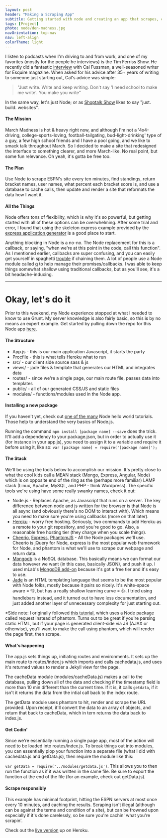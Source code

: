 ```yaml
---
layout: post
header: "Making a Scraping App"
subtitle: Getting started with node and creating an app that scrapes, collects and reformats data.
tags: [Project]
photo: node/den-madness.jpg
navOrientation: top-nav
nav: left-align
colorTheme: light
---
```


I listen to podcasts when I'm driving to and from work, and one of my favorites (mostly for the people he interviews) is the Tim Ferriss Show. He recently did a fantastic [interview](http://fourhourworkweek.com/2016/03/11/the-interview-master-cal-fussman-and-the-power-of-listening/) with Cal Fussman, a well-seasoned writer for Esquire magazine. When asked for his advice after 35+ years of writing to someone just starting out, Cal's advice was simple:
>"Just write. Write and keep writing. Don't say 'I need school to make me write'. You make you write"

In the same way, let's just Node; or as [Shoptalk Show](http://shoptalkshow.com/) likes to say "just. build. websites".

#### The Mission
March Madness is hot & heavy right now, and although I'm not a '4x4-driving, college-sports-loving, football-tailgating, bud-light-drinking' type of a guy, a few high school friends and I have a pool going, and we like to smack talk throughout March. So I decided to make a site that redesigned the interface to something clearer, and more March-like. No real point, but some fun relevance. Oh yeah, it's gotta be free too.

#### The Plan
Use Node to scrape ESPN's site every ten minutes, find standings, return bracket names, user names, what percent each bracket score is, and use a database to cache calls, then update and render a site that reformats the data how I want it.

#### All the Things
Node offers tons of flexibility, which is why it's so powerful, but getting started with all of these options can be overwhelming. After some trial and error, I found that using the skeleton express example provided by the [express application generator](http://expressjs.com/en/starter/generator.html) is a good place to start.

Anything blocking in Node is a no-no. The Node replacement for this is a callback, or saying, "when we're at this point in the code, call this function". As I mentioned earlier, callbacks are super confusing, and you can easily get yourself in spaghetti [trouble](http://callbackhell.com/) if chaining them. A lot of people use a Node module called [q](https://www.npmjs.com/package/q) to help manage their promises/callbacks. I was able to keep things somewhat shallow using traditional callbacks, but as you'll see, it's a bit headache-inducing.

* * *

# Okay, let's do it
Prior to this weekend, my Node experience stopped at what I needed to know to use Grunt. My server knowledge is also fairly basic, so this is by no means an expert example. Get started by pulling down the repo for this Node app [here](https://github.com/HansEngebretsen/bracket-scraper).

#### The Structure
+ App.js   - this is our main application Javascript, it starts the party
+ Procfile - this is what tells Heroku what to run
+ src/     - our client side source sass & js
+ views/   - jade files & template that generates our HTML and integrates data
+ routes/  - since we're a single page, our main route file, passes data into templates
+ public/  - all of our generated CSS/JS and static files
+ modules/ - functions/modules used in the Node app.



#### Installing a new package
If you haven't yet, check out [one of the many](https://www.google.com/search?safe=off&espv=2&q=node+hello+world&oq=node+hello+world&gs_l=serp.3..0l4j0i22i30l6.307184.309127.0.309241.16.16.0.0.0.0.142.1373.11j3.14.0....0...1.1.64.serp..2.14.1370.yHGtFjiWcUQ) Node hello world tutorials. Those help to understand the very basics of Node.js.

Running the command `npm install [package name] --save` does the trick. It'll add a dependency to your package.json, but in order to actually use it (for instance in your app.js), you need to assign it to a variable and require it before using it, like so: `var [package name] = require('[package name]');`

#### The Stack
We'll be using the tools below to accomplish our mission. It's pretty close to what the cool kids call a MEAN stack (Mongo, Express, Angular, Node) which is on opposite end of the ring as the (perhaps more familiar) LAMP stack (Linux, Apache, MySQL, and PHP  - think Wordpress). The specific tools we're using have some really swanky names, check it out:

+ Node.js - Replaces Apache, as Javascript that runs on a server. The key difference between node and js written for the browser is that Node is all async (and obviously there's no DOM to interact with). Which means you need to make sure you're using callbacks (more on that later).
+ [Heroku](https://www.heroku.com/pricing?c=70130000001xDpdAAE&gclid=CjwKEAjww9O3BRDp1tq0jIP023YSJAB0-j1SyAzHv9ekORTuFBFVVr9N9HbS_CQBkkTmcNndudVJDxoCBTPw_wcB) - worry free hosting. Seriously, two commands to add Heroku as a remote to your git repository, and you're good to go. Also, a reasonable free hosting tier (they charge when you scale things).
+ [Cheerio](https://github.com/cheeriojs/cheerio), [Express](http://expressjs.com/), [PhantomJS](http://phantomjs.org/) - All the Node packages we'll use. Cheerio is jQuery for Node, express is the most popular web framework for Node, and phantom is what we'll use to scrape our webpage and return data.
+ [Mongodb](https://www.mongodb.org/) is a NoSQL database. This basically means we can format our data however we want (in this case, basically JSON), and push it up. I used mLab's [MongoDB add-on](https://elements.heroku.com/addons/mongolab) because it's got a free tier and it's easy to use.
+ [Jade](http://jade-lang.com/) is an HTML templating language that seems to be the most popular with Node folks, mostly because it pairs so nicely. It's white-space aware = 👎, but has a really shallow learning curve = 👍. I tried using handlebars instead, and it turned out to have less documentation, and just added another layer of unnecessary complexity for just starting out.

*Side note: I originally followed [this tutorial](https://scotch.io/tutorials/scraping-the-web-with-node-js), which uses a Node package called request instead of phantom. Turns out to be great if you're parsing static HTML, but if your page is generated client-side via JS (AJAX or otherwise), you'll want to make the call using phantom, which will render the page first, then scrape.

#### What's happening
The app.js sets things up, initiating routes and environments. It sets up the main route to routes/index.js which imports and calls cachedata.js, and uses it's returned values to render a Jekyll view for the page.

The cacheData module (modules/cacheData.js) makes a call to the database, pulling down all of the data and checking if the timestamp field is more than 10 min different than the current time. If it is, it calls `getdata`, if it isn't it returns the data from the intial call back to the index route.

The getData module uses phantom to hit, render and scrape the URL provided. Upon receipt, it'll convert the data to an array of objects, and return that back to cacheData, which in tern returns the data back to index.js.

#### Get Codin'
Since we're essentially running a single page app, most of the action will need to be loaded into routes/index.js. To break things out into modules, you can essentially plop your function into a separate file (what I did with cachedata.js and getData.js), then require the module like this:

`var getData = require('../modules/getdata.js')`. This allows you to then run the function as if it was written in the same file. Be sure to export the function at the end of the file (for an example, check out getData.js).

#### Scrape responsibly
This example has minimal footprint, hitting the ESPN servers at most once every 10 minutes, and caching the results. Scraping isn't illegal (although can be against the terms and condition of a site), but can be frowned upon especially if it's done carelessly, so be sure you're cachin' what you're scrapin'.


Check out the [live version](https://den-madness.herokuapp.com/) up on Heroku.
